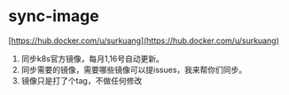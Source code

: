 # sync-image
[https://hub.docker.com/u/surkuang](https://hub.docker.com/u/surkuang)
1. 同步k8s官方镜像，每月1,16号自动更新。
2. 同步需要的镜像，需要哪些镜像可以提issues，我来帮你们同步。
3. 镜像只是打了个tag，不做任何修改
